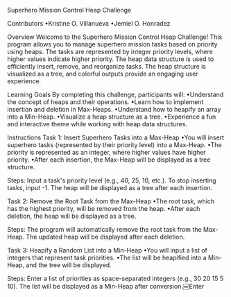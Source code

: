 Superhero Mission Control Heap Challenge

Contributors
•Kristine O. Villanueva
•Jemiel O. Honradez

Overview
Welcome to the Superhero Mission Control Heap Challenge! This program allows you to manage superhero mission tasks based on priority using heaps. The tasks are represented by integer priority levels, where higher values indicate higher priority. The heap data structure is used to efficiently insert, remove, and reorganize tasks. The heap structure is visualized as a tree, and colorful outputs provide an engaging user experience.

Learning Goals
By completing this challenge, participants will:
•Understand the concept of heaps and their operations.
•Learn how to implement insertion and deletion in Max-Heaps.
•Understand how to heapify an array into a Min-Heap.
•Visualize a heap structure as a tree.
•Experience a fun and interactive theme while working with heap data structures.

Instructions
Task 1: Insert Superhero Tasks into a Max-Heap
•You will insert superhero tasks (represented by their priority level) into a Max-Heap.
•The priority is represented as an integer, where higher values have higher priority.
•After each insertion, the Max-Heap will be displayed as a tree structure.

Steps:
Input a task's priority level (e.g., 40, 25, 10, etc.).
To stop inserting tasks, input -1.
The heap will be displayed as a tree after each insertion.

Task 2: Remove the Root Task from the Max-Heap
•The root task, which has the highest priority, will be removed from the heap.
•After each deletion, the heap will be displayed as a tree.

Steps:
The program will automatically remove the root task from the Max-Heap.
The updated heap will be displayed after each deletion.

Task 3: Heapify a Random List into a Min-Heap
•You will input a list of integers that represent task priorities.
•The list will be heapified into a Min-Heap, and the tree will be displayed.

Steps:
Enter a list of priorities as space-separated integers (e.g., 30 20 15 5 10).
The list will be displayed as a Min-Heap after conversion.￼Enter
